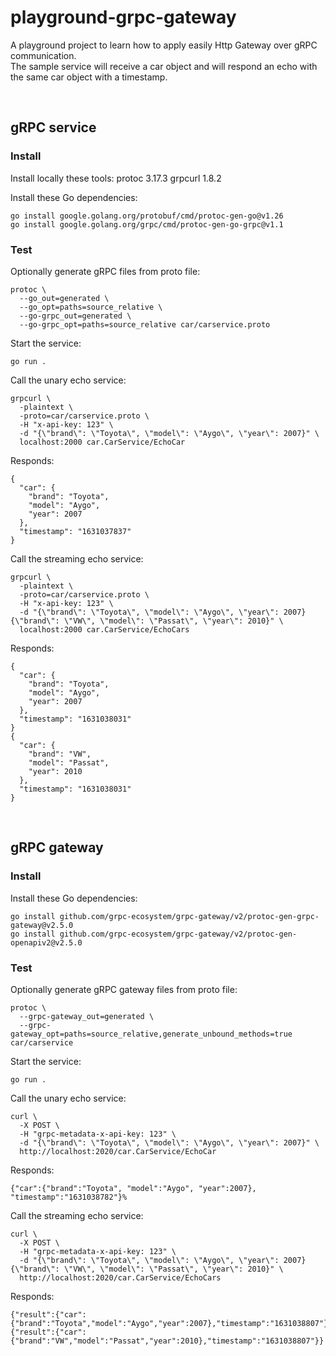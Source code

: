 # playground-grpc-gateway

A playground project to learn how to apply easily Http Gateway over gRPC communication.  
The sample service will receive a car object and will respond an echo with the same car object with a timestamp.  

<br/>

## gRPC service  

### Install  

Install locally these tools:
protoc 3.17.3
grpcurl 1.8.2

Install these Go dependencies: 
```
go install google.golang.org/protobuf/cmd/protoc-gen-go@v1.26
go install google.golang.org/grpc/cmd/protoc-gen-go-grpc@v1.1
```

### Test

Optionally generate gRPC files from proto file:
```
protoc \
  --go_out=generated \
  --go_opt=paths=source_relative \
  --go-grpc_out=generated \
  --go-grpc_opt=paths=source_relative car/carservice.proto
```

Start the service:
```
go run .
```

Call the unary echo service:
```
grpcurl \
  -plaintext \
  -proto=car/carservice.proto \
  -H "x-api-key: 123" \
  -d "{\"brand\": \"Toyota\", \"model\": \"Aygo\", \"year\": 2007}" \
  localhost:2000 car.CarService/EchoCar
```

Responds:
```
{
  "car": {
    "brand": "Toyota",
    "model": "Aygo",
    "year": 2007
  },
  "timestamp": "1631037837"
}
```

Call the streaming echo service:
```
grpcurl \
  -plaintext \
  -proto=car/carservice.proto \
  -H "x-api-key: 123" \
  -d "{\"brand\": \"Toyota\", \"model\": \"Aygo\", \"year\": 2007} {\"brand\": \"VW\", \"model\": \"Passat\", \"year\": 2010}" \
  localhost:2000 car.CarService/EchoCars
```

Responds:
```
{
  "car": {
    "brand": "Toyota",
    "model": "Aygo",
    "year": 2007
  },
  "timestamp": "1631038031"
}
{
  "car": {
    "brand": "VW",
    "model": "Passat",
    "year": 2010
  },
  "timestamp": "1631038031"
}
```

<br/>

## gRPC gateway  

### Install  

Install these Go dependencies:  
```
go install github.com/grpc-ecosystem/grpc-gateway/v2/protoc-gen-grpc-gateway@v2.5.0
go install github.com/grpc-ecosystem/grpc-gateway/v2/protoc-gen-openapiv2@v2.5.0
```

### Test

Optionally generate gRPC gateway files from proto file:
```
protoc \
  --grpc-gateway_out=generated \
  --grpc-gateway_opt=paths=source_relative,generate_unbound_methods=true car/carservice
```

Start the service:
```
go run .
```

Call the unary echo service:
```
curl \
  -X POST \
  -H "grpc-metadata-x-api-key: 123" \
  -d "{\"brand\": \"Toyota\", \"model\": \"Aygo\", \"year\": 2007}" \
  http://localhost:2020/car.CarService/EchoCar 
```

Responds:
```
{"car":{"brand":"Toyota", "model":"Aygo", "year":2007}, "timestamp":"1631038782"}%     
```

Call the streaming echo service:
```
curl \
  -X POST \
  -H "grpc-metadata-x-api-key: 123" \
  -d "{\"brand\": \"Toyota\", \"model\": \"Aygo\", \"year\": 2007} {\"brand\": \"VW\", \"model\": \"Passat\", \"year\": 2010}" \
  http://localhost:2020/car.CarService/EchoCars
```

Responds:
```
{"result":{"car":{"brand":"Toyota","model":"Aygo","year":2007},"timestamp":"1631038807"}}
{"result":{"car":{"brand":"VW","model":"Passat","year":2010},"timestamp":"1631038807"}}
```
